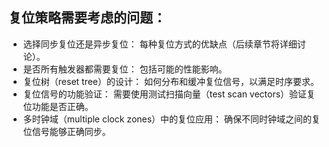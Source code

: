## 复位策略需要考虑的问题：
- 选择同步复位还是异步复位：
    每种复位方式的优缺点（后续章节将详细讨论）。
- 是否所有触发器都需要复位：
    包括可能的性能影响。
- 复位树（reset tree）的设计：
    如何分布和缓冲复位信号，以满足时序要求。
- 复位信号的功能验证：
    需要使用测试扫描向量（test scan vectors）验证复位功能是否正确。
- 多时钟域（multiple clock zones）中的复位应用：
    确保不同时钟域之间的复位信号能够正确同步。

  
